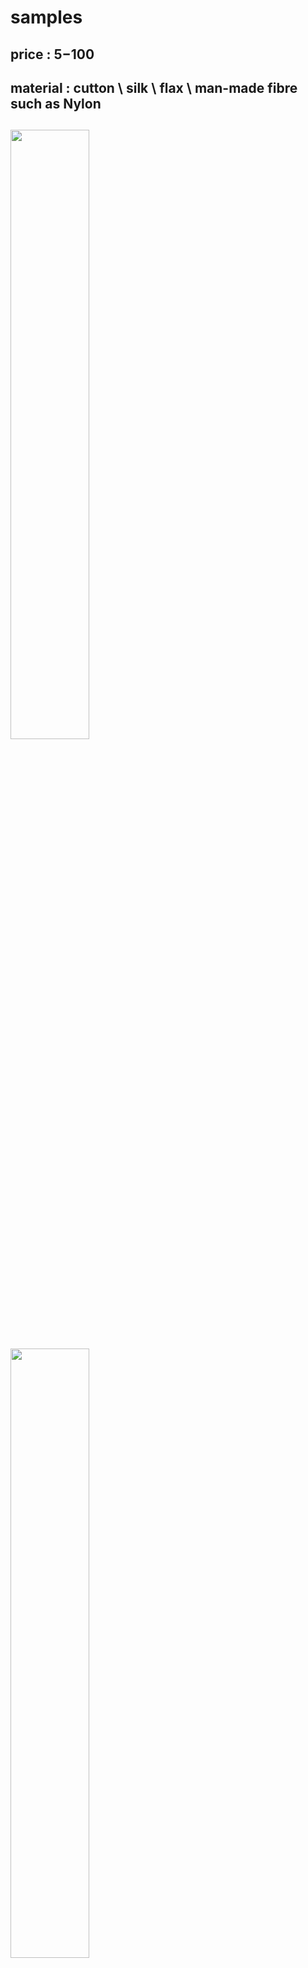 # samples
## price     :  $5-$100
## material  :  cutton \ silk \ flax \ man-made fibre such as Nylon
## 
<img src="https://github.com/buaashupan/clothing/blob/main/skirt/1.jpg" style="width:50%;height:50%;"/>
<img src="https://github.com/buaashupan/clothing/blob/main/skirt/2.jpg" style="width:50%;height:50%;"/>
<img src="https://github.com/buaashupan/clothing/blob/main/skirt/3.jpg" style="width:50%;height:50%;"/>
<img src="https://github.com/buaashupan/clothing/blob/main/skirt/4.jpg" style="width:50%;height:50%;"/>
<img src="https://github.com/buaashupan/clothing/blob/main/skirt/5.jpg" style="width:50%;height:50%;"/>
<img src="https://github.com/buaashupan/clothing/blob/main/skirt/6.jpg" style="width:50%;height:50%;"/>
<img src="https://github.com/buaashupan/clothing/blob/main/skirt/7.jpg" style="width:50%;height:50%;"/>
<img src="https://github.com/buaashupan/clothing/blob/main/skirt/8.jpg" style="width:50%;height:50%;"/>
<img src="https://github.com/buaashupan/clothing/blob/main/skirt/9.jpg" style="width:50%;height:50%;"/>
<img src="https://github.com/buaashupan/clothing/blob/main/skirt/10.jpg" style="width:50%;height:50%;"/>
<img src="https://github.com/buaashupan/clothing/blob/main/skirt/11.jpg" style="width:50%;height:50%;"/>
<img src="https://github.com/buaashupan/clothing/blob/main/skirt/12.jpg" style="width:50%;height:50%;"/>
<img src="https://github.com/buaashupan/clothing/blob/main/skirt/13.jpg" style="width:50%;height:50%;"/>
<img src="https://github.com/buaashupan/clothing/blob/main/skirt/14.jpg" style="width:50%;height:50%;"/>
<img src="https://github.com/buaashupan/clothing/blob/main/skirt/15.jpg" style="width:50%;height:50%;"/>
<img src="https://github.com/buaashupan/clothing/blob/main/skirt/16.jpg" style="width:50%;height:50%;"/>
<img src="https://github.com/buaashupan/clothing/blob/main/skirt/17.jpg" style="width:50%;height:50%;"/>
<img src="https://github.com/buaashupan/clothing/blob/main/skirt/18.jpg" style="width:50%;height:50%;"/>
<img src="https://github.com/buaashupan/clothing/blob/main/skirt/19.jpg" style="width:50%;height:50%;"/>
<img src="https://github.com/buaashupan/clothing/blob/main/skirt/20.jpg" style="width:50%;height:50%;"/>
<img src="https://github.com/buaashupan/clothing/blob/main/skirt/21.jpg" style="width:50%;height:50%;"/>
<img src="https://github.com/buaashupan/clothing/blob/main/skirt/22.jpg" style="width:50%;height:50%;"/>
<img src="https://github.com/buaashupan/clothing/blob/main/skirt/23.jpg" style="width:50%;height:50%;"/>
<img src="https://github.com/buaashupan/clothing/blob/main/skirt/24.jpg" style="width:50%;height:50%;"/>
<img src="https://github.com/buaashupan/clothing/blob/main/skirt/25.jpg" style="width:50%;height:50%;"/>
<img src="https://github.com/buaashupan/clothing/blob/main/skirt/26.jpg" style="width:50%;height:50%;"/>
<img src="https://github.com/buaashupan/clothing/blob/main/skirt/27.jpg" style="width:50%;height:50%;"/>
<img src="https://github.com/buaashupan/clothing/blob/main/skirt/28.jpg" style="width:50%;height:50%;"/>
<img src="https://github.com/buaashupan/clothing/blob/main/skirt/29.jpg" style="width:50%;height:50%;"/>
<img src="https://github.com/buaashupan/clothing/blob/main/skirt/30.jpg" style="width:50%;height:50%;"/>
<img src="https://github.com/buaashupan/clothing/blob/main/skirt/31.jpg" style="width:50%;height:50%;"/>
<img src="https://github.com/buaashupan/clothing/blob/main/skirt/32.jpg" style="width:50%;height:50%;"/>
<img src="https://github.com/buaashupan/clothing/blob/main/skirt/33.jpg" style="width:50%;height:50%;"/>
<img src="https://github.com/buaashupan/clothing/blob/main/skirt/34.jpg" style="width:50%;height:50%;"/>
<img src="https://github.com/buaashupan/clothing/blob/main/skirt/35.jpg" style="width:50%;height:50%;"/>
<img src="https://github.com/buaashupan/clothing/blob/main/skirt/36.jpg" style="width:50%;height:50%;"/>
<img src="https://github.com/buaashupan/clothing/blob/main/skirt/37.jpg" style="width:50%;height:50%;"/>
<img src="https://github.com/buaashupan/clothing/blob/main/skirt/38.jpg" style="width:50%;height:50%;"/>
<img src="https://github.com/buaashupan/clothing/blob/main/skirt/39.jpg" style="width:50%;height:50%;"/>
<img src="https://github.com/buaashupan/clothing/blob/main/skirt/40.jpg" style="width:50%;height:50%;"/>
<img src="https://github.com/buaashupan/clothing/blob/main/skirt/41.jpg" style="width:50%;height:50%;"/>
<img src="https://github.com/buaashupan/clothing/blob/main/skirt/42.jpg" style="width:50%;height:50%;"/>
<img src="https://github.com/buaashupan/clothing/blob/main/skirt/43.jpg" style="width:50%;height:50%;"/>
<img src="https://github.com/buaashupan/clothing/blob/main/skirt/44.jpg" style="width:50%;height:50%;"/>
<img src="https://github.com/buaashupan/clothing/blob/main/skirt/45.jpg" style="width:50%;height:50%;"/>
<img src="https://github.com/buaashupan/clothing/blob/main/skirt/46.jpg" style="width:50%;height:50%;"/>
<img src="https://github.com/buaashupan/clothing/blob/main/skirt/47.jpg" style="width:50%;height:50%;"/>
<img src="https://github.com/buaashupan/clothing/blob/main/skirt/48.jpg" style="width:50%;height:50%;"/>
<img src="https://github.com/buaashupan/clothing/blob/main/skirt/49.jpg" style="width:50%;height:50%;"/>
<img src="https://github.com/buaashupan/clothing/blob/main/skirt/50.jpg" style="width:50%;height:50%;"/>
<img src="https://github.com/buaashupan/clothing/blob/main/skirt/51.jpg" style="width:50%;height:50%;"/>
<img src="https://github.com/buaashupan/clothing/blob/main/skirt/52.jpg" style="width:50%;height:50%;"/>
<img src="https://github.com/buaashupan/clothing/blob/main/skirt/53.jpg" style="width:50%;height:50%;"/>
<img src="https://github.com/buaashupan/clothing/blob/main/skirt/54.jpg" style="width:50%;height:50%;"/>
<img src="https://github.com/buaashupan/clothing/blob/main/skirt/55.jpg" style="width:50%;height:50%;"/>
<img src="https://github.com/buaashupan/clothing/blob/main/skirt/56.jpg" style="width:50%;height:50%;"/>
<img src="https://github.com/buaashupan/clothing/blob/main/skirt/57.jpg" style="width:50%;height:50%;"/>
<img src="https://github.com/buaashupan/clothing/blob/main/skirt/58.jpg" style="width:50%;height:50%;"/>
<img src="https://github.com/buaashupan/clothing/blob/main/skirt/59.jpg" style="width:50%;height:50%;"/>
<img src="https://github.com/buaashupan/clothing/blob/main/skirt/60.jpg" style="width:50%;height:50%;"/>
<img src="https://github.com/buaashupan/clothing/blob/main/skirt/61.jpg" style="width:50%;height:50%;"/>
<img src="https://github.com/buaashupan/clothing/blob/main/skirt/62.jpg" style="width:50%;height:50%;"/>
<img src="https://github.com/buaashupan/clothing/blob/main/skirt/63.jpg" style="width:50%;height:50%;"/>
<img src="https://github.com/buaashupan/clothing/blob/main/skirt/64.jpg" style="width:50%;height:50%;"/>
<img src="https://github.com/buaashupan/clothing/blob/main/skirt/65.jpg" style="width:50%;height:50%;"/>
<img src="https://github.com/buaashupan/clothing/blob/main/skirt/66.jpg" style="width:50%;height:50%;"/>
<img src="https://github.com/buaashupan/clothing/blob/main/skirt/67.jpg" style="width:50%;height:50%;"/>
<img src="https://github.com/buaashupan/clothing/blob/main/skirt/68.jpg" style="width:50%;height:50%;"/>
<img src="https://github.com/buaashupan/clothing/blob/main/skirt/69.jpg" style="width:50%;height:50%;"/>
<img src="https://github.com/buaashupan/clothing/blob/main/skirt/70.jpg" style="width:50%;height:50%;"/>
<img src="https://github.com/buaashupan/clothing/blob/main/skirt/71.jpg" style="width:50%;height:50%;"/>
<img src="https://github.com/buaashupan/clothing/blob/main/skirt/72.jpg" style="width:50%;height:50%;"/>
<img src="https://github.com/buaashupan/clothing/blob/main/skirt/73.jpg" style="width:50%;height:50%;"/>
<img src="https://github.com/buaashupan/clothing/blob/main/skirt/74.jpg" style="width:50%;height:50%;"/>
<img src="https://github.com/buaashupan/clothing/blob/main/skirt/75.jpg" style="width:50%;height:50%;"/>
<img src="https://github.com/buaashupan/clothing/blob/main/skirt/76.jpg" style="width:50%;height:50%;"/>
<img src="https://github.com/buaashupan/clothing/blob/main/skirt/77.jpg" style="width:50%;height:50%;"/>
<img src="https://github.com/buaashupan/clothing/blob/main/skirt/78.jpg" style="width:50%;height:50%;"/>
<img src="https://github.com/buaashupan/clothing/blob/main/skirt/79.jpg" style="width:50%;height:50%;"/>
<img src="https://github.com/buaashupan/clothing/blob/main/skirt/80.jpg" style="width:50%;height:50%;"/>
<img src="https://github.com/buaashupan/clothing/blob/main/skirt/81.jpg" style="width:50%;height:50%;"/>
<img src="https://github.com/buaashupan/clothing/blob/main/skirt/82.jpg" style="width:50%;height:50%;"/>
<img src="https://github.com/buaashupan/clothing/blob/main/skirt/83.jpg" style="width:50%;height:50%;"/>
<img src="https://github.com/buaashupan/clothing/blob/main/skirt/84.jpg" style="width:50%;height:50%;"/>
<img src="https://github.com/buaashupan/clothing/blob/main/skirt/85.jpg" style="width:50%;height:50%;"/>
<img src="https://github.com/buaashupan/clothing/blob/main/skirt/86.jpg" style="width:50%;height:50%;"/>
<img src="https://github.com/buaashupan/clothing/blob/main/skirt/87.jpg" style="width:50%;height:50%;"/>
<img src="https://github.com/buaashupan/clothing/blob/main/skirt/88.jpg" style="width:50%;height:50%;"/>
<img src="https://github.com/buaashupan/clothing/blob/main/skirt/89.jpg" style="width:50%;height:50%;"/>
<img src="https://github.com/buaashupan/clothing/blob/main/skirt/90.jpg" style="width:50%;height:50%;"/>
<img src="https://github.com/buaashupan/clothing/blob/main/skirt/91.jpg" style="width:50%;height:50%;"/>
<img src="https://github.com/buaashupan/clothing/blob/main/skirt/92.jpg" style="width:50%;height:50%;"/>
<img src="https://github.com/buaashupan/clothing/blob/main/skirt/93.jpg" style="width:50%;height:50%;"/>
<img src="https://github.com/buaashupan/clothing/blob/main/skirt/94.jpg" style="width:50%;height:50%;"/>
<img src="https://github.com/buaashupan/clothing/blob/main/skirt/95.jpg" style="width:50%;height:50%;"/>
<img src="https://github.com/buaashupan/clothing/blob/main/skirt/96.jpg" style="width:50%;height:50%;"/>
<img src="https://github.com/buaashupan/clothing/blob/main/skirt/97.jpg" style="width:50%;height:50%;"/>
<img src="https://github.com/buaashupan/clothing/blob/main/skirt/98.jpg" style="width:50%;height:50%;"/>
<img src="https://github.com/buaashupan/clothing/blob/main/skirt/99.jpg" style="width:50%;height:50%;"/>
<img src="https://github.com/buaashupan/clothing/blob/main/skirt/100.jpg" style="width:50%;height:50%;"/>
<img src="https://github.com/buaashupan/clothing/blob/main/skirt/101.jpg" style="width:50%;height:50%;"/>
<img src="https://github.com/buaashupan/clothing/blob/main/skirt/102.jpg" style="width:50%;height:50%;"/>
<img src="https://github.com/buaashupan/clothing/blob/main/skirt/103.jpg" style="width:50%;height:50%;"/>
<img src="https://github.com/buaashupan/clothing/blob/main/skirt/104.jpg" style="width:50%;height:50%;"/>
<img src="https://github.com/buaashupan/clothing/blob/main/skirt/105.jpg" style="width:50%;height:50%;"/>
<img src="https://github.com/buaashupan/clothing/blob/main/skirt/106.jpg" style="width:50%;height:50%;"/>
<img src="https://github.com/buaashupan/clothing/blob/main/skirt/107.jpg" style="width:50%;height:50%;"/>
<img src="https://github.com/buaashupan/clothing/blob/main/skirt/108.jpg" style="width:50%;height:50%;"/>
<img src="https://github.com/buaashupan/clothing/blob/main/skirt/109.jpg" style="width:50%;height:50%;"/>
<img src="https://github.com/buaashupan/clothing/blob/main/skirt/110.jpg" style="width:50%;height:50%;"/>
<img src="https://github.com/buaashupan/clothing/blob/main/skirt/111.jpg" style="width:50%;height:50%;"/>
<img src="https://github.com/buaashupan/clothing/blob/main/skirt/112.jpg" style="width:50%;height:50%;"/>
<img src="https://github.com/buaashupan/clothing/blob/main/skirt/113.jpg" style="width:50%;height:50%;"/>
<img src="https://github.com/buaashupan/clothing/blob/main/skirt/114.jpg" style="width:50%;height:50%;"/>
<img src="https://github.com/buaashupan/clothing/blob/main/skirt/115.jpg" style="width:50%;height:50%;"/>
<img src="https://github.com/buaashupan/clothing/blob/main/skirt/116.jpg" style="width:50%;height:50%;"/>
<img src="https://github.com/buaashupan/clothing/blob/main/skirt/117.jpg" style="width:50%;height:50%;"/>
<img src="https://github.com/buaashupan/clothing/blob/main/skirt/118.jpg" style="width:50%;height:50%;"/>
<img src="https://github.com/buaashupan/clothing/blob/main/skirt/119.jpg" style="width:50%;height:50%;"/>
<img src="https://github.com/buaashupan/clothing/blob/main/skirt/120.jpg" style="width:50%;height:50%;"/>
<img src="https://github.com/buaashupan/clothing/blob/main/skirt/121.jpg" style="width:50%;height:50%;"/>
<img src="https://github.com/buaashupan/clothing/blob/main/skirt/122.jpg" style="width:50%;height:50%;"/>
<img src="https://github.com/buaashupan/clothing/blob/main/skirt/123.jpg" style="width:50%;height:50%;"/>
<img src="https://github.com/buaashupan/clothing/blob/main/skirt/124.jpg" style="width:50%;height:50%;"/>
<img src="https://github.com/buaashupan/clothing/blob/main/skirt/125.jpg" style="width:50%;height:50%;"/>
<img src="https://github.com/buaashupan/clothing/blob/main/skirt/126.jpg" style="width:50%;height:50%;"/>
<img src="https://github.com/buaashupan/clothing/blob/main/skirt/127.jpg" style="width:50%;height:50%;"/>
<img src="https://github.com/buaashupan/clothing/blob/main/skirt/128.jpg" style="width:50%;height:50%;"/>
<img src="https://github.com/buaashupan/clothing/blob/main/skirt/129.jpg" style="width:50%;height:50%;"/>
<img src="https://github.com/buaashupan/clothing/blob/main/skirt/130.jpg" style="width:50%;height:50%;"/>
<img src="https://github.com/buaashupan/clothing/blob/main/skirt/131.jpg" style="width:50%;height:50%;"/>
<img src="https://github.com/buaashupan/clothing/blob/main/skirt/132.jpg" style="width:50%;height:50%;"/>
<img src="https://github.com/buaashupan/clothing/blob/main/skirt/133.jpg" style="width:50%;height:50%;"/>
<img src="https://github.com/buaashupan/clothing/blob/main/skirt/134.jpg" style="width:50%;height:50%;"/>
<img src="https://github.com/buaashupan/clothing/blob/main/skirt/135.jpg" style="width:50%;height:50%;"/>
<img src="https://github.com/buaashupan/clothing/blob/main/skirt/136.jpg" style="width:50%;height:50%;"/>
<img src="https://github.com/buaashupan/clothing/blob/main/skirt/137.jpg" style="width:50%;height:50%;"/>
<img src="https://github.com/buaashupan/clothing/blob/main/skirt/138.jpg" style="width:50%;height:50%;"/>
<img src="https://github.com/buaashupan/clothing/blob/main/skirt/139.jpg" style="width:50%;height:50%;"/>


<img src="https://github.com/buaashupan/clothing/blob/main/man_t_shirt/1.jpg" style="width:50%;height:50%;"/>
<img src="https://github.com/buaashupan/clothing/blob/main/man_t_shirt/2.jpg" style="width:50%;height:50%;"/>
<img src="https://github.com/buaashupan/clothing/blob/main/man_t_shirt/3.jpg" style="width:50%;height:50%;"/>
<img src="https://github.com/buaashupan/clothing/blob/main/man_t_shirt/4.jpg" style="width:50%;height:50%;"/>
<img src="https://github.com/buaashupan/clothing/blob/main/man_t_shirt/5.jpg" style="width:50%;height:50%;"/>
<img src="https://github.com/buaashupan/clothing/blob/main/man_t_shirt/6.jpg" style="width:50%;height:50%;"/>
<img src="https://github.com/buaashupan/clothing/blob/main/man_t_shirt/7.jpg" style="width:50%;height:50%;"/>
<img src="https://github.com/buaashupan/clothing/blob/main/man_t_shirt/8.jpg" style="width:50%;height:50%;"/>
<img src="https://github.com/buaashupan/clothing/blob/main/man_t_shirt/9.jpg" style="width:50%;height:50%;"/>
<img src="https://github.com/buaashupan/clothing/blob/main/man_t_shirt/10.jpg" style="width:50%;height:50%;"/>
<img src="https://github.com/buaashupan/clothing/blob/main/man_t_shirt/11.jpg" style="width:50%;height:50%;"/>
<img src="https://github.com/buaashupan/clothing/blob/main/man_t_shirt/12.jpg" style="width:50%;height:50%;"/>
<img src="https://github.com/buaashupan/clothing/blob/main/man_t_shirt/13.jpg" style="width:50%;height:50%;"/>
<img src="https://github.com/buaashupan/clothing/blob/main/man_t_shirt/14.jpg" style="width:50%;height:50%;"/>
<img src="https://github.com/buaashupan/clothing/blob/main/man_t_shirt/15.jpg" style="width:50%;height:50%;"/>


<img src="https://github.com/buaashupan/clothing/blob/main/man_trousers/1.png" style="width:50%;height:50%;"/> <img src="https://github.com/buaashupan/clothing/blob/main/man_trousers/2.png" style="width:50%;height:50%;"/>
<img src="https://github.com/buaashupan/clothing/blob/main/man_trousers/3.png" style="width:50%;height:50%;"/> <img src="https://github.com/buaashupan/clothing/blob/main/man_trousers/4.png" style="width:50%;height:50%;"/>
<img src="https://github.com/buaashupan/clothing/blob/main/man_trousers/5.png" style="width:50%;height:50%;"/> <img src="https://github.com/buaashupan/clothing/blob/main/man_trousers/6.png" style="width:50%;height:50%;"/>
<img src="https://github.com/buaashupan/clothing/blob/main/man_trousers/7.png" style="width:50%;height:50%;"/> <img src="https://github.com/buaashupan/clothing/blob/main/man_trousers/8.png" style="width:50%;height:50%;"/>
<img src="https://github.com/buaashupan/clothing/blob/main/man_trousers/9.png" style="width:50%;height:50%;"/> <img src="https://github.com/buaashupan/clothing/blob/main/man_trousers/10.png" style="width:50%;height:50%;"/>
<img src="https://github.com/buaashupan/clothing/blob/main/man_trousers/11.png" style="width:50%;height:50%;"/> <img src="https://github.com/buaashupan/clothing/blob/main/man_trousers/12.png" style="width:50%;height:50%;"/>
<img src="https://github.com/buaashupan/clothing/blob/main/man_trousers/13.png" style="width:50%;height:50%;"/> <img src="https://github.com/buaashupan/clothing/blob/main/man_trousers/14.png" style="width:50%;height:50%;"/>
<img src="https://github.com/buaashupan/clothing/blob/main/man_trousers/15.png" style="width:50%;height:50%;"/> <img src="https://github.com/buaashupan/clothing/blob/main/man_trousers/16.png" style="width:50%;height:50%;"/>
<img src="https://github.com/buaashupan/clothing/blob/main/man_trousers/17.png" style="width:50%;height:50%;"/> <img src="https://github.com/buaashupan/clothing/blob/main/man_trousers/18.png" style="width:50%;height:50%;"/>
<img src="https://github.com/buaashupan/clothing/blob/main/man_trousers/19.png" style="width:50%;height:50%;"/> <img src="https://github.com/buaashupan/clothing/blob/main/man_trousers/20.png" style="width:50%;height:50%;"/>
<img src="https://github.com/buaashupan/clothing/blob/main/man_trousers/21.png" style="width:50%;height:50%;"/> <img src="https://github.com/buaashupan/clothing/blob/main/man_trousers/22.png" style="width:50%;height:50%;"/>
<img src="https://github.com/buaashupan/clothing/blob/main/man_trousers/23.png" style="width:50%;height:50%;"/> <img src="https://github.com/buaashupan/clothing/blob/main/man_trousers/24.png" style="width:50%;height:50%;"/>
<img src="https://github.com/buaashupan/clothing/blob/main/man_trousers/25.png" style="width:50%;height:50%;"/> <img src="https://github.com/buaashupan/clothing/blob/main/man_trousers/26.png" style="width:50%;height:50%;"/>
<img src="https://github.com/buaashupan/clothing/blob/main/man_trousers/27.png" style="width:50%;height:50%;"/> <img src="https://github.com/buaashupan/clothing/blob/main/man_trousers/28.png" style="width:50%;height:50%;"/>
<img src="https://github.com/buaashupan/clothing/blob/main/man_trousers/29.png" style="width:50%;height:50%;"/> <img src="https://github.com/buaashupan/clothing/blob/main/man_trousers/30.png" style="width:50%;height:50%;"/>
<img src="https://github.com/buaashupan/clothing/blob/main/man_trousers/31.png" style="width:50%;height:50%;"/> <img src="https://github.com/buaashupan/clothing/blob/main/man_trousers/32.png" style="width:50%;height:50%;"/>
<img src="https://github.com/buaashupan/clothing/blob/main/man_trousers/33.png" style="width:50%;height:50%;"/> <img src="https://github.com/buaashupan/clothing/blob/main/man_trousers/34.png" style="width:50%;height:50%;"/>
<img src="https://github.com/buaashupan/clothing/blob/main/man_trousers/35.png" style="width:50%;height:50%;"/> <img src="https://github.com/buaashupan/clothing/blob/main/man_trousers/36.png" style="width:50%;height:50%;"/>
<img src="https://github.com/buaashupan/clothing/blob/main/man_trousers/37.png" style="width:50%;height:50%;"/> <img src="https://github.com/buaashupan/clothing/blob/main/man_trousers/38.png" style="width:50%;height:50%;"/>
<img src="https://github.com/buaashupan/clothing/blob/main/man_trousers/39.png" style="width:50%;height:50%;"/> <img src="https://github.com/buaashupan/clothing/blob/main/man_trousers/40.png" style="width:50%;height:50%;"/>
<img src="https://github.com/buaashupan/clothing/blob/main/man_trousers/41.png" style="width:50%;height:50%;"/> <img src="https://github.com/buaashupan/clothing/blob/main/man_trousers/42.png" style="width:50%;height:50%;"/>
<img src="https://github.com/buaashupan/clothing/blob/main/man_trousers/43.png" style="width:50%;height:50%;"/> <img src="https://github.com/buaashupan/clothing/blob/main/man_trousers/44.png" style="width:50%;height:50%;"/>
<img src="https://github.com/buaashupan/clothing/blob/main/man_trousers/45.png" style="width:50%;height:50%;"/> <img src="https://github.com/buaashupan/clothing/blob/main/man_trousers/46.png" style="width:50%;height:50%;"/>
<img src="https://github.com/buaashupan/clothing/blob/main/man_trousers/47.png" style="width:50%;height:50%;"/> <img src="https://github.com/buaashupan/clothing/blob/main/man_trousers/48.png" style="width:50%;height:50%;"/>
<img src="https://github.com/buaashupan/clothing/blob/main/man_trousers/49.png" style="width:50%;height:50%;"/> <img src="https://github.com/buaashupan/clothing/blob/main/man_trousers/50.png" style="width:50%;height:50%;"/>
<img src="https://github.com/buaashupan/clothing/blob/main/man_trousers/51.png" style="width:50%;height:50%;"/> <img src="https://github.com/buaashupan/clothing/blob/main/man_trousers/52.png" style="width:50%;height:50%;"/>
<img src="https://github.com/buaashupan/clothing/blob/main/man_trousers/53.png" style="width:50%;height:50%;"/> <img src="https://github.com/buaashupan/clothing/blob/main/man_trousers/54.png" style="width:50%;height:50%;"/>
<img src="https://github.com/buaashupan/clothing/blob/main/man_trousers/55.png" style="width:50%;height:50%;"/> <img src="https://github.com/buaashupan/clothing/blob/main/man_trousers/56.png" style="width:50%;height:50%;"/>
<img src="https://github.com/buaashupan/clothing/blob/main/man_trousers/57.png" style="width:50%;height:50%;"/> <img src="https://github.com/buaashupan/clothing/blob/main/man_trousers/58.png" style="width:50%;height:50%;"/>
<img src="https://github.com/buaashupan/clothing/blob/main/man_trousers/59.png" style="width:50%;height:50%;"/> <img src="https://github.com/buaashupan/clothing/blob/main/man_trousers/60.png" style="width:50%;height:50%;"/>
<img src="https://github.com/buaashupan/clothing/blob/main/man_trousers/61.png" style="width:50%;height:50%;"/> <img src="https://github.com/buaashupan/clothing/blob/main/man_trousers/62.png" style="width:50%;height:50%;"/>
<img src="https://github.com/buaashupan/clothing/blob/main/man_trousers/63.png" style="width:50%;height:50%;"/> <img src="https://github.com/buaashupan/clothing/blob/main/man_trousers/64.png" style="width:50%;height:50%;"/>
<img src="https://github.com/buaashupan/clothing/blob/main/man_trousers/65.png" style="width:50%;height:50%;"/> <img src="https://github.com/buaashupan/clothing/blob/main/man_trousers/66.png" style="width:50%;height:50%;"/>
<img src="https://github.com/buaashupan/clothing/blob/main/man_trousers/67.png" style="width:50%;height:50%;"/> <img src="https://github.com/buaashupan/clothing/blob/main/man_trousers/68.png" style="width:50%;height:50%;"/>
<img src="https://github.com/buaashupan/clothing/blob/main/man_trousers/69.png" style="width:50%;height:50%;"/> <img src="https://github.com/buaashupan/clothing/blob/main/man_trousers/70.png" style="width:50%;height:50%;"/>
<img src="https://github.com/buaashupan/clothing/blob/main/man_trousers/71.png" style="width:50%;height:50%;"/> <img src="https://github.com/buaashupan/clothing/blob/main/man_trousers/72.png" style="width:50%;height:50%;"/>
<img src="https://github.com/buaashupan/clothing/blob/main/man_trousers/73.png" style="width:50%;height:50%;"/> <img src="https://github.com/buaashupan/clothing/blob/main/man_trousers/74.png" style="width:50%;height:50%;"/>
<img src="https://github.com/buaashupan/clothing/blob/main/man_trousers/75.png" style="width:50%;height:50%;"/> <img src="https://github.com/buaashupan/clothing/blob/main/man_trousers/76.png" style="width:50%;height:50%;"/>
<img src="https://github.com/buaashupan/clothing/blob/main/man_trousers/77.png" style="width:50%;height:50%;"/> <img src="https://github.com/buaashupan/clothing/blob/main/man_trousers/78.png" style="width:50%;height:50%;"/>
